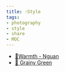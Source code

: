 ```yaml
---
title: ☝Style
tags:
- photography
- style
- share
- MOC
---
```


* [🌅Warmth - Nguan](Photography/Aesthetic/Style/Warmth_by_Nguan.md)
* [📗 Grainy Green](Photography/Aesthetic/Style/Grainy_Green.md)
